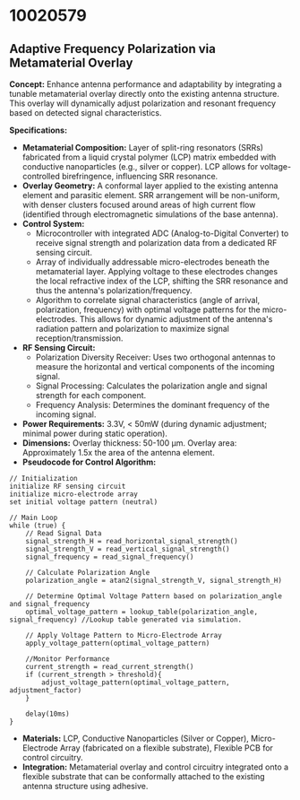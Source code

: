 # 10020579

## Adaptive Frequency Polarization via Metamaterial Overlay

**Concept:** Enhance antenna performance and adaptability by integrating a tunable metamaterial overlay directly onto the existing antenna structure. This overlay will dynamically adjust polarization and resonant frequency based on detected signal characteristics.

**Specifications:**

*   **Metamaterial Composition:**  Layer of split-ring resonators (SRRs) fabricated from a liquid crystal polymer (LCP) matrix embedded with conductive nanoparticles (e.g., silver or copper).  LCP allows for voltage-controlled birefringence, influencing SRR resonance.
*   **Overlay Geometry:**  A conformal layer applied to the existing antenna element and parasitic element.  SRR arrangement will be non-uniform, with denser clusters focused around areas of high current flow (identified through electromagnetic simulations of the base antenna).
*   **Control System:**
    *   Microcontroller with integrated ADC (Analog-to-Digital Converter) to receive signal strength and polarization data from a dedicated RF sensing circuit.
    *   Array of individually addressable micro-electrodes beneath the metamaterial layer. Applying voltage to these electrodes changes the local refractive index of the LCP, shifting the SRR resonance and thus the antenna's polarization/frequency.
    *   Algorithm to correlate signal characteristics (angle of arrival, polarization, frequency) with optimal voltage patterns for the micro-electrodes. This allows for dynamic adjustment of the antenna's radiation pattern and polarization to maximize signal reception/transmission.
*   **RF Sensing Circuit:**
    *   Polarization Diversity Receiver: Uses two orthogonal antennas to measure the horizontal and vertical components of the incoming signal.
    *   Signal Processing: Calculates the polarization angle and signal strength for each component.
    *   Frequency Analysis: Determines the dominant frequency of the incoming signal.
*   **Power Requirements:** 3.3V, < 50mW (during dynamic adjustment; minimal power during static operation).
*   **Dimensions:** Overlay thickness: 50-100 µm.  Overlay area: Approximately 1.5x the area of the antenna element.
*   **Pseudocode for Control Algorithm:**

```pseudocode
// Initialization
initialize RF sensing circuit
initialize micro-electrode array
set initial voltage pattern (neutral)

// Main Loop
while (true) {
    // Read Signal Data
    signal_strength_H = read_horizontal_signal_strength()
    signal_strength_V = read_vertical_signal_strength()
    signal_frequency = read_signal_frequency()

    // Calculate Polarization Angle
    polarization_angle = atan2(signal_strength_V, signal_strength_H)

    // Determine Optimal Voltage Pattern based on polarization_angle and signal_frequency
    optimal_voltage_pattern = lookup_table(polarization_angle, signal_frequency) //Lookup table generated via simulation.

    // Apply Voltage Pattern to Micro-Electrode Array
    apply_voltage_pattern(optimal_voltage_pattern)

    //Monitor Performance
    current_strength = read_current_strength()
    if (current_strength > threshold){
        adjust_voltage_pattern(optimal_voltage_pattern, adjustment_factor)
    }

    delay(10ms)
}
```

*   **Materials:** LCP, Conductive Nanoparticles (Silver or Copper), Micro-Electrode Array (fabricated on a flexible substrate), Flexible PCB for control circuitry.
*   **Integration:**  Metamaterial overlay and control circuitry integrated onto a flexible substrate that can be conformally attached to the existing antenna structure using adhesive.